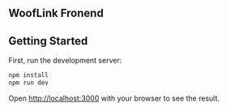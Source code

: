 ## WoofLink Fronend

## Getting Started

First, run the development server:

```bash
npm install
npm run dev

```

Open [http://localhost:3000](http://localhost:3000) with your browser to see the result.
